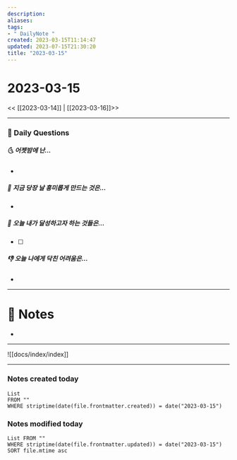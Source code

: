 ```yaml
---
description:
aliases: 
tags:
- " DailyNote "
created: 2023-03-15T11:14:47
updated: 2023-07-15T21:30:20
title: "2023-03-15"
---
```


# 2023-03-15

<< [[2023-03-14]] | [[2023-03-16]]>>

---

### 📅 Daily Questions

##### 🌜 어젯밤에 난...

- 

##### 🙌 지금 당장 날 흥미롭게 만드는 것은...

- 

##### 🚀 오늘 내가 달성하고자 하는 것들은...

- [ ] 

##### 👎 오늘 나에게 닥친 어려움은...

- 

---

# 📝 Notes

- 

---
![[docs/index/index]]

---

### Notes created today

```dataview
List 
FROM "" 
WHERE striptime(date(file.frontmatter.created)) = date("2023-03-15")
```

### Notes modified today

```dataview
List FROM "" 
WHERE striptime(date(file.frontmatter.updated)) = date("2023-03-15") 
SORT file.mtime asc
```
